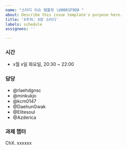 ```yaml
---
name: "스터디 이슈 템플릿 \U0001F9D0 "
about: Describe this issue template's purpose here.
title: 'X주차: X장 스터디'
labels: schedule
assignees: ''

---
```


### 시간

- x월 x일 화요일, 20:30 ~ 22:00

### 담당

- @rlaehdgnsc 
- @minkukjo 
- @kcm0147 
- @DaehunGwak 
- @Elitesoul 
- @Azderica 

### 과제 챕터

ChX. xxxxxx

